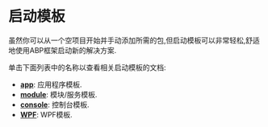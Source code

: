 # 启动模板

虽然你可以从一个空项目开始并手动添加所需的包,但启动模板可以非常轻松,舒适地使用ABP框架启动新的解决方案.

单击下面列表中的名称以查看相关启动模板的文档:

* [**app**](Application.md): 应用程序模板.
* [**module**](Module.md): 模块/服务模板.
* [**console**](Console.md): 控制台模板.
* [**WPF**](WPF.md): WPF模板.
